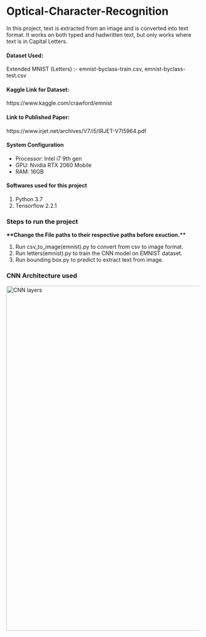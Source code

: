 # Optical-Character-Recognition
In this project, text is extracted from an image and is converted into text format. It works on both typed and hadwritten text, but only works where text is in Capital Letters.

<h4>Dataset Used:</h4>Extended MNIST (Letters) :- emnist-byclass-train.csv, emnist-byclass-test.csv

<h4>Kaggle Link for Dataset:</h4>https://www.kaggle.com/crawford/emnist

<h4>Link to Published Paper:</h4>https://www.irjet.net/archives/V7/i5/IRJET-V7I5964.pdf

<h4>System Configuration</h4>
<ul>
  <li>Processor: Intel i7 9th gen</li>
  <li>GPU: Nvidia RTX 2060 Mobile</li>
  <li>RAM: 16GB</li>
</ul>

<h4>Softwares used for this project</h4>
<ol>
  <li>Python 3.7</li>
  <li>Tensorflow 2.2.1</li>
</ol>

<h3>Steps to run the project</h3>
  <b>**Change the File paths to their respective paths before exuction.**</b>
<ol>
  <li>Run csv_to_image(emnist).py to convert from csv to image format.</li>
  <li>Run letters(emnist).py to train the CNN model on EMNIST dataset.</li>
  <li>Run bounding box.py to predict to extract text from image.</li>
</ol>

<h3>CNN Architecture used</h3>
<img src="https://github.com/DragonSinMeliodas99/Optical-Character-Recognition/blob/main/Layers.png" alt="CNN layers" width="900"></img>
